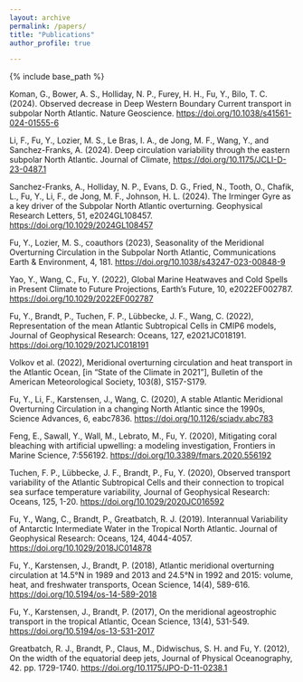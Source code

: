 ```yaml
---
layout: archive
permalink: /papers/
title: "Publications"
author_profile: true

---
```


{% include base_path %}

Koman, G., Bower, A. S., Holliday, N. P., Furey, H. H., Fu, Y., Bilo, T. C. (2024). Observed decrease in Deep Western Boundary Current transport in subpolar North Atlantic. Nature Geoscience. https://doi.org/10.1038/s41561-024-01555-6

Li, F., Fu, Y., Lozier, M. S., Le Bras, I. A., de Jong, M. F., Wang, Y., and Sanchez-Franks, A. (2024). Deep circulation variability through the eastern subpolar North Atlantic. Journal of Climate, https://doi.org/10.1175/JCLI-D-23-0487.1

Sanchez-Franks, A., Holliday, N. P., Evans, D. G., Fried, N., Tooth, O., Chafik, L., Fu, Y., Li, F., de Jong, M. F., Johnson, H. L. (2024). The Irminger Gyre as a key driver of the Subpolar North Atlantic overturning. Geophysical Research Letters, 51, e2024GL108457. https://doi.org/10.1029/2024GL108457

Fu, Y., Lozier, M. S., coauthors (2023), Seasonality of the Meridional Overturning Circulation in the Subpolar North Atlantic, Communications Earth & Environment, 4, 181. https://doi.org/10.1038/s43247-023-00848-9

Yao, Y., Wang, C., Fu, Y. (2022), Global Marine Heatwaves and Cold Spells in Present Climate to Future Projections, Earth’s Future, 10, e2022EF002787. https://doi.org/10.1029/2022EF002787

Fu, Y., Brandt, P., Tuchen, F. P., Lübbecke, J. F., Wang, C. (2022), Representation of the mean Atlantic Subtropical Cells in CMIP6 models, Journal of Geophysical Research: Oceans, 127, e2021JC018191. https://doi.org/10.1029/2021JC018191

Volkov et al. (2022), Meridional overturning circulation and heat transport in the Atlantic Ocean, [in “State of the Climate in 2021”], Bulletin of the American Meteorological Society, 103(8), S157-S179.

Fu, Y., Li, F., Karstensen, J., Wang, C. (2020), A stable Atlantic Meridional Overturning Circulation in a changing North Atlantic since the 1990s, Science Advances, 6, eabc7836. https://doi.org/10.1126/sciadv.abc783

Feng, E., Sawall, Y., Wall, M., Lebrato, M., Fu, Y. (2020), Mitigating coral bleaching with artificial upwelling: a modeling investigation, Frontiers in Marine Science, 7:556192. https://doi.org/10.3389/fmars.2020.556192

Tuchen, F. P., Lübbecke, J. F., Brandt, P., Fu, Y. (2020), Observed transport variability of the Atlantic Subtropical Cells and their connection to tropical sea surface temperature variability, Journal of Geophysical Research: Oceans, 125, 1-20. https://doi.org/10.1029/2020JC016592

Fu, Y., Wang, C., Brandt, P., Greatbatch, R. J. (2019). Interannual Variability of Antarctic Intermediate Water in the Tropical North Atlantic. Journal of Geophysical Research: Oceans, 124, 4044-4057. https://doi.org/10.1029/2018JC014878

Fu, Y., Karstensen, J., Brandt, P. (2018), Atlantic meridional overturning circulation at 14.5°N in 1989 and 2013 and 24.5°N in 1992 and 2015: volume, heat, and freshwater transports, Ocean Science, 14(4), 589-616. https://doi.org/10.5194/os-14-589-2018

Fu, Y., Karstensen, J., Brandt, P. (2017), On the meridional ageostrophic transport in the tropical Atlantic, Ocean Science, 13(4), 531-549. https://doi.org/10.5194/os-13-531-2017

Greatbatch, R. J., Brandt, P., Claus, M., Didwischus, S. H. and Fu, Y. (2012), On the width of the equatorial deep jets, Journal of Physical Oceanography, 42. pp. 1729-1740. https://doi.org/10.1175/JPO-D-11-0238.1
